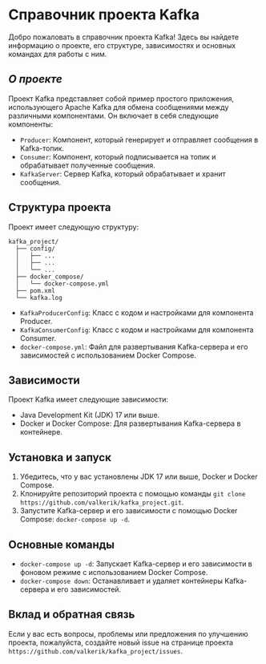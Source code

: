 # Справочник проекта Kafka

Добро пожаловать в справочник проекта Kafka! Здесь вы найдете информацию о проекте, его структуре, зависимостях и основных командах для работы с ним.

## _О проекте_

Проект Kafka представляет собой пример простого приложения, использующего Apache Kafka для обмена сообщениями между различными компонентами. Он включает в себя следующие компоненты:

- `Producer`: Компонент, который генерирует и отправляет сообщения в Kafka-топик.
- `Consumer`: Компонент, который подписывается на топик и обрабатывает полученные сообщения.
- `KafkaServer`: Сервер Kafka, который обрабатывает и хранит сообщения.

## Структура проекта

Проект имеет следующую структуру:

```
kafka_project/
  ├── config/
  │   ├── ...
  │   ├── ...
  │   └── ...
  ├── docker_compose/
  │   └── docker-compose.yml
  ├── pom.xml
  └── kafka.log
```

- `KafkaProducerConfig`: Класс с кодом и настройками для компонента Producer.
- `KafkaConsumerConfig`: Класс с кодом и настройками для компонента Consumer.
- `docker-compose.yml`: Файл для развертывания Kafka-сервера и его зависимостей с использованием Docker Compose.

## Зависимости

Проект Kafka имеет следующие зависимости:

- Java Development Kit (JDK) 17 или выше.
- Docker и Docker Compose: Для развертывания Kafka-сервера в контейнере.

## Установка и запуск

1. Убедитесь, что у вас установлены JDK 17 или выше, Docker и Docker Compose.
2. Клонируйте репозиторий проекта с помощью команды `git clone https://github.com/valkerik/kafka_project.git`.
3. Запустите Kafka-сервер и его зависимости с помощью Docker Compose: `docker-compose up -d`.

## Основные команды

- `docker-compose up -d`: Запускает Kafka-сервер и его зависимости в фоновом режиме с использованием Docker Compose.
- `docker-compose down`: Останавливает и удаляет контейнеры Kafka-сервера и его зависимостей.

## Вклад и обратная связь

Если у вас есть вопросы, проблемы или предложения по улучшению проекта, пожалуйста, создайте новый issue на странице проекта `https://github.com/valkerik/kafka_project/issues`.



